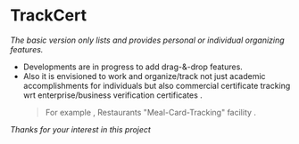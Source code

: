 # TrackCert

*The basic version only lists and provides personal or individual organizing features.*

- Developments are in progress to add drag-&-drop features.
- Also it is envisioned to work and organize/track not just academic accomplishments for individuals but also commercial certificate tracking wrt enterprise/business verification certificates .
  > For example ,  Restaurants "Meal-Card-Tracking" facility .

*Thanks for your interest in this project*

